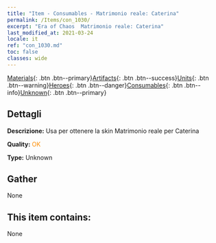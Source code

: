 ```yaml
---
title: "Item - Consumables - Matrimonio reale: Caterina"
permalink: /Items/con_1030/
excerpt: "Era of Chaos  Matrimonio reale: Caterina"
last_modified_at: 2021-03-24
locale: it
ref: "con_1030.md"
toc: false
classes: wide
---
```

 [Materials](/it/Items/){: .btn .btn--primary}[Artifacts](/it/Items/Artifacts/){: .btn .btn--success}[Units](/it/Items/Units/){: .btn .btn--warning}[Heroes](/it/Items/Heroes/){: .btn .btn--danger}[Consumables](/it/Items/Consumables/){: .btn .btn--info}[Unknown](/it/Items/Unknown/){: .btn .btn--primary}

## Dettagli
 **Descrizione:** Usa per ottenere la skin Matrimonio reale per Caterina

 **Quality:** <span style="color: #FF8C00">OK</span>

 **Type:** Unknown

## Gather

  None

## This item contains:

  None

